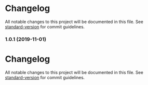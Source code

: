 # Changelog

All notable changes to this project will be documented in this file. See [standard-version](https://github.com/conventional-changelog/standard-version) for commit guidelines.

### 1.0.1 (2019-11-01)

# Changelog

All notable changes to this project will be documented in this file. See [standard-version](https://github.com/conventional-changelog/standard-version) for commit guidelines.
